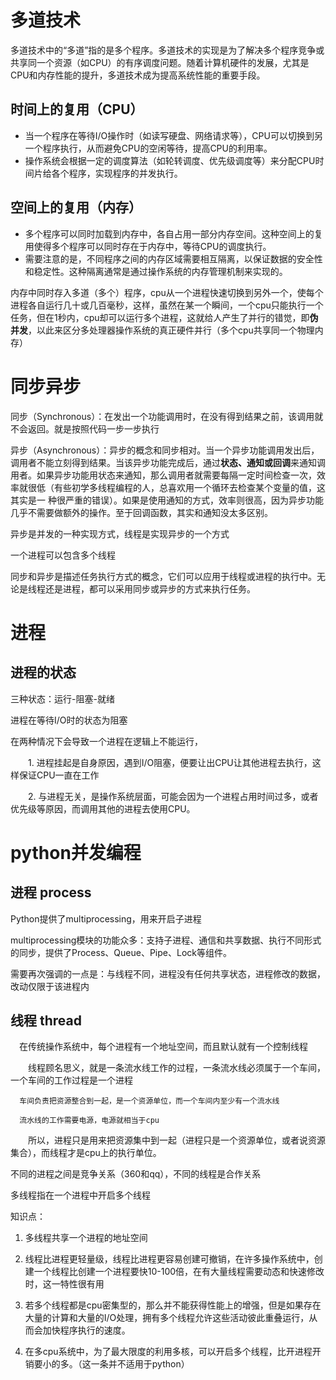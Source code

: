 # 多道技术


多道技术中的“多道”指的是多个程序。多道技术的实现是为了解决多个程序竞争或共享同一个资源（如CPU）的有序调度问题。随着计算机硬件的发展，尤其是CPU和内存性能的提升，多道技术成为提高系统性能的重要手段。


## 时间上的复用（CPU）

- 当一个程序在等待I/O操作时（如读写硬盘、网络请求等），CPU可以切换到另一个程序执行，从而避免CPU的空闲等待，提高CPU的利用率。
- 操作系统会根据一定的调度算法（如轮转调度、优先级调度等）来分配CPU时间片给各个程序，实现程序的并发执行。

## 空间上的复用（内存）

- 多个程序可以同时加载到内存中，各自占用一部分内存空间。这种空间上的复用使得多个程序可以同时存在于内存中，等待CPU的调度执行。
- 需要注意的是，不同程序之间的内存区域需要相互隔离，以保证数据的安全性和稳定性。这种隔离通常是通过操作系统的内存管理机制来实现的。

内存中同时存入多道（多个）程序，cpu从一个进程快速切换到另外一个，使每个进程各自运行几十或几百毫秒，这样，虽然在某一个瞬间，一个cpu只能执行一个任务，但在1秒内，cpu却可以运行多个进程，这就给人产生了并行的错觉，即**伪并发**，以此来区分多处理器操作系统的真正硬件并行（多个cpu共享同一个物理内存）

# 同步异步

同步（Synchronous）：在发出一个功能调用时，在没有得到结果之前，该调用就不会返回。就是按照代码一步一步执行

异步（Asynchronous）：异步的概念和同步相对。当一个异步功能调用发出后，调用者不能立刻得到结果。当该异步功能完成后，通过**状态、通知或回调**来通知调用者。如果异步功能用状态来通知，那么调用者就需要每隔一定时间检查一次，效率就很低（有些初学多线程编程的人，总喜欢用一个循环去检查某个变量的值，这其实是一 种很严重的错误）。如果是使用通知的方式，效率则很高，因为异步功能几乎不需要做额外的操作。至于回调函数，其实和通知没太多区别。

异步是并发的一种实现方式，线程是实现异步的一个方式

一个进程可以包含多个线程

同步和异步是描述任务执行方式的概念，它们可以应用于线程或进程的执行中。无论是线程还是进程，都可以采用同步或异步的方式来执行任务。

# 进程

## 进程的状态

三种状态：运行-阻塞-就绪

进程在等待I/O时的状态为阻塞

在两种情况下会导致一个进程在逻辑上不能运行，

　　1. 进程挂起是自身原因，遇到I/O阻塞，便要让出CPU让其他进程去执行，这样保证CPU一直在工作

　　2. 与进程无关，是操作系统层面，可能会因为一个进程占用时间过多，或者优先级等原因，而调用其他的进程去使用CPU。

# python并发编程

## 进程 process

Python提供了multiprocessing，用来开启子进程

 multiprocessing模块的功能众多：支持子进程、通信和共享数据、执行不同形式的同步，提供了Process、Queue、Pipe、Lock等组件。

  需要再次强调的一点是：与线程不同，进程没有任何共享状态，进程修改的数据，改动仅限于该进程内

  ## 线程 thread

  　在传统操作系统中，每个进程有一个地址空间，而且默认就有一个控制线程

　　线程顾名思义，就是一条流水线工作的过程，一条流水线必须属于一个车间，一个车间的工作过程是一个进程

      车间负责把资源整合到一起，是一个资源单位，而一个车间内至少有一个流水线

      流水线的工作需要电源，电源就相当于cpu

　　所以，进程只是用来把资源集中到一起（进程只是一个资源单位，或者说资源集合），而线程才是cpu上的执行单位。

不同的进程之间是竞争关系（360和qq），不同的线程是合作关系

多线程指在一个进程中开启多个线程

知识点：
1. 多线程共享一个进程的地址空间

2. 线程比进程更轻量级，线程比进程更容易创建可撤销，在许多操作系统中，创建一个线程比创建一个进程要快10-100倍，在有大量线程需要动态和快速修改时，这一特性很有用

3. 若多个线程都是cpu密集型的，那么并不能获得性能上的增强，但是如果存在大量的计算和大量的I/O处理，拥有多个线程允许这些活动彼此重叠运行，从而会加快程序执行的速度。

4. 在多cpu系统中，为了最大限度的利用多核，可以开启多个线程，比开进程开销要小的多。（这一条并不适用于python）